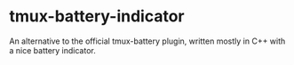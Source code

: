 # tmux-battery-indicator
An alternative to the official tmux-battery plugin, written mostly in C++ with a nice battery indicator.
